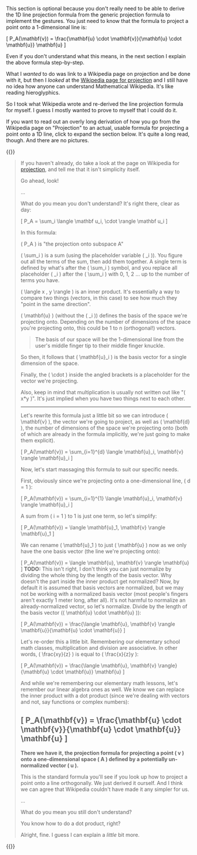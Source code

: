 
<!--
* I originally wrote this section mostly to prove to myself I could still read and understand math, especially since math pages on Wikipedia have always read like hieroglyphics to me. I wanted to poke fun a little bit at it.
* But you really don't need to read or understand it to implement the gestures.
* I spent...a while on it, so it's hard for me to just completely remove it (despite it being unnecessary).
* You don't really need to read or understand any of this section, you just need to know what the formula is for projecting a point onto a 1D line:
  * \( P_A(\mathbf{v}) = \frac{\mathbf{u} \cdot \mathbf{v}}{\mathbf{u} \cdot \mathbf{u}} \mathbf{u} \)
* If you'd like to see how it's derived, click to expand. It's quite a long read.
* Otherwise, feel free to skip to the next section.
-->


This section is optional because you don't really need to be able to derive the 1D line projection formula from the generic projection formula to implement the gestures. You just need to know that the formula to project a point onto a 1-dimensional line is:

\[ P_A(\mathbf{v}) = \frac{\mathbf{u} \cdot \mathbf{v}}{\mathbf{u} \cdot \mathbf{u}} \mathbf{u} \]

Even if you don't understand what this means, in the next section I explain the above formula step-by-step.

What I *wanted* to do was link to a Wikipedia page on projection and be done with it, but then I *looked* at the [Wikipedia page for projection](https://en.wikipedia.org/wiki/Projection_%28linear_algebra%29#Formulas) and I still have no idea how anyone can understand Mathematical Wikipedia. It's like reading hieroglyphics.

So I took what Wikipedia wrote and re-derived the line projection formula for myself. I guess I mostly wanted to prove to myself that I could do it.

If you want to read out an overly long derivation of how you go from the Wikipedia page on "Projection" to an actual, usable formula for projecting a point onto a 1D line, click to expand the section below. It's quite a long read, though. And there are no pictures.

{{<collapse summary="**Optional Math:** The derivation">}}
<!--
* > This section is tongue-in-cheek, and is going to be a whirlwind tour of deriving a formula. I'm definitely not the best person to be teaching math concepts, so unfortunately there will be a lot of detail-skipping involved.
* > Don't worry if a lot of this goes over your head. This section is here to explain the logic behind the math we're about to implement. I'll explain the details we need in more detail next.
* [Wikipedia](https://en.wikipedia.org/wiki/Projection_%28linear_algebra%29#Formulas) tells us all we need to know about projection. Give it a glance, and tell me that it isn't simplicity itself.
* ...
* What do you mean you don't understand? It's right there, clear as day:
  * \( P_A = \sum_i \langle \mathbf u_i, \cdot \rangle \mathbf u_i \)
  * In this formula:
    * \( P_A \) is "the projection onto subspace A"
    * \( \sum_i \) is a sum (using the placeholder variable \( _i \)). You figure out all the terms of the sum, then add them together. A single term is defined by what's after the \( \sum_i \) symbol, and you replace all placeholder \( _i \) after the \( \sum_i \) with 0, 1, 2 ... up to the number of terms you have.
    * \( \langle x , y \rangle \) is an inner product. It's essentially a way to compare two things (vectors, in this case) to see how much they "point in the same direction".
    * \( \mathbf{u} \) (without the \( _i \)) defines the basis of the space we're projecting onto. Depending on the number of dimensions of the space you're projecting onto, this could be 1 to n (orthogonal!) vectors.
      * (The basis of our space will be the 1-dimensional line from the user's middle finger tip to their middle finger knuckle.)
    * So then, it follows that \( \mathbf{u}_i \) is the basis vector for a single dimension of the space.
    * Finally, the \( \cdot \) inside the angled brackets is a placeholder for the vector we're projecting.
    * Also, keep in mind that multiplication is usually not written out like \( x*y \) or similar. It's just implied when you have two things next to each other.
  * (Collapse: "But there's a simpler formula!")
    * Yes, I can see that formula for projecting onto a line:
      * \( P_\mathbf{u} = \mathbf u \mathbf u^\mathsf{T} \)
    * Both of these are correct. 
    * The one I'm using is generalized and will lead us to something we're looking for.
    * Whereas this specialized formula doesn't do that. So...I'm not going to explain it.
    * Being good at math is recognizing which formulas to apply and when. Some lead you to a more helpful place, others don't.
  * Let's rewrite this formula just a little bit so we can introduce \( \mathbf{v} \), the vector we're going to project, as well as \( \mathbf{d} \), the number of dimensions of the space we're projecting onto (both of which are already in the formula implicitly, we're just going to make them explicit):
  * \( P_A(\mathbf{v}) = \sum_{i=1}^{d} \langle \mathbf{u}_i, \mathbf{v} \rangle \mathbf{u}_i \)
  * This is the exact same formula, just rewritten for clarity.
  * Let's start massaging this formula to suit our specific needs.
  * Now, obviously since we're projecting onto a one-dimensional line, d = 1:
  * \( P_A(\mathbf{v}) = \sum_{i=1}^{1} \langle \mathbf{u}_i, \mathbf{v} \rangle \mathbf{u}_i \)
  * A sum from i = 1 to 1 is just one term, so let's simplify:
  * \(  P_A(\mathbf{v}) = \langle \mathbf{u}_1, \mathbf{v} \rangle \mathbf{u}_1 \)
  * We can rename \( \mathbf{u}_1 \) to just \( \mathbf{u} \) now as we only have the one basis vector (the line we're projecting onto):
  * \( P_A(\mathbf{v}) = \langle \mathbf{u}, \mathbf{v} \rangle \mathbf{u} \)
  * By default it's assumed that basis vectors are normalized, but we may not be working with a normalized basis vector (most people's fingers aren't exactly 1 meter long). It's not harmful to normalize an already-normalized vector, so let's normalize. Divide by the length of the basis vector (\(\mathbf{u} \cdot \mathbf{u}\)):
  * \( P_A(\mathbf{v}) = \frac{\langle \mathbf{u}, \mathbf{v} \rangle \mathbf{u}}{\mathbf{u} \cdot \mathbf{u}} \)
  * Let's re-order this a little bit. Remembering our elementary math classes, multiplication and division are associative. In other words, \( \frac{xy}{z} \) is equal to \( \frac{x}{z}y \):
  * \( P_A(\mathbf{v}) = \frac{\langle \mathbf{u}, \mathbf{v} \rangle}{\mathbf{u} \cdot \mathbf{u}} \mathbf{u} \)
  * And, continuing to remember our math classes, we know we can replace the inner product with a dot product (since we're dealing with vectors and not, say functions or complex numbers):
  * \( P_A(\mathbf{v}) = \frac{\mathbf{u} \cdot \mathbf{v}}{\mathbf{u} \cdot \mathbf{u}} \mathbf{u} \)
* **There we have it, the projection formula for projecting a point `v` onto a one-dimensional space `A` defined by a potentially un-normalized vector `u`.**
* This is the standard formula you'll see if you look up how to project a point onto a line orthogonally. We just derived it ourself.
* Wikipedia couldn't have made it any simpler for us.
* ...
* What do you mean you still don't understand?
  * You know how to do a dot product, right?
* Alright, fine. I guess I can explain a *little* bit more.
-->
> If you haven't already, do take a look at the page on Wikipedia for [projection](https://en.wikipedia.org/wiki/Projection_%28linear_algebra%29#Formulas), and tell me that it isn't simplicity itself.
>
> Go ahead, look!
>
> ...
>
> What do you mean you don't understand? It's right there, clear as day:
>
> \[ P_A = \sum_i \langle \mathbf u_i, \cdot \rangle \mathbf u_i \]
>
> In this formula:
> 
> \( P_A \) is "the projection onto subspace A"
> 
> \( \sum_i \) is a sum (using the placeholder variable \( _i \)). You figure out all the terms of the sum, then add them together. A single term is defined by what's after the \( \sum_i \) symbol, and you replace all placeholder \( _i \) after the \( \sum_i \) with 0, 1, 2 ... up to the number of terms you have.
> 
> \( \langle x , y \rangle \) is an inner product. It's essentially a way to compare two things (vectors, in this case) to see how much they "point in the same direction".
> 
> \( \mathbf{u} \) (without the \( _i \)) defines the basis of the space we're projecting onto. Depending on the number of dimensions of the space you're projecting onto, this could be 1 to n (orthogonal!) vectors.
> > The basis of our space will be the 1-dimensional line from the user's middle finger tip to their middle finger knuckle.
> 
> So then, it follows that \( \mathbf{u}_i \) is the basis vector for a single dimension of the space.
> 
> Finally, the \( \cdot \) inside the angled brackets is a placeholder for the vector we're projecting.
> 
> Also, keep in mind that multiplication is usually not written out like "\( x*y \)". It's just implied when you have two things next to each other.
>
> ---
> 
> Let's rewrite this formula just a little bit so we can introduce \( \mathbf{v} \), the vector we're going to project, as well as \( \mathbf{d} \), the number of dimensions of the space we're projecting onto (both of which are already in the formula implicitly, we're just going to make them explicit).
>
> \[ P_A(\mathbf{v}) = \sum_{i=1}^{d} \langle \mathbf{u}_i, \mathbf{v} \rangle \mathbf{u}_i \]
>
> Now, let's start massaging this formula to suit our specific needs.
>
> First, obviously since we're projecting onto a one-dimensional line, \( d = 1 \):
>
> \[ P_A(\mathbf{v}) = \sum_{i=1}^{1} \langle \mathbf{u}_i, \mathbf{v} \rangle \mathbf{u}_i \]
>
> A sum from \( i = 1 \) to 1 is just one term, so let's simplify:
>
> \[  P_A(\mathbf{v}) = \langle \mathbf{u}_1, \mathbf{v} \rangle \mathbf{u}_1 \]
>
> We can rename \( \mathbf{u}_1 \) to just \( \mathbf{u} \) now as we only have the one basis vector (the line we're projecting onto):
>
> \[ P_A(\mathbf{v}) = \langle \mathbf{u}, \mathbf{v} \rangle \mathbf{u} \]
> **TODO:** This isn't right, I don't think you can just normalize by dividing the whole thing by the length of the basis vector. Why doesn't the part inside the inner product get normalized? 
> Now, by default it is assumed that basis vectors are normalized, but we may not be working with a normalized basis vector (most people's fingers aren't exactly 1 meter long, after all). It's not harmful to normalize an already-normalized vector, so let's normalize. Divide by the length of the basis vector (\( \mathbf{u} \cdot \mathbf{u} \)):
>
> \[ P_A(\mathbf{v}) = \frac{\langle \mathbf{u}, \mathbf{v} \rangle \mathbf{u}}{\mathbf{u} \cdot \mathbf{u}} \]
>
> Let's re-order this a little bit. Remembering our elementary school math classes, multiplication and division are associative. In other words, \( \frac{xy}{z} \) is equal to \( \frac{x}{z}y \):
>
> \[ P_A(\mathbf{v}) = \frac{\langle \mathbf{u}, \mathbf{v} \rangle}{\mathbf{u} \cdot \mathbf{u}} \mathbf{u} \]
>
> And while we're remembering our elementary math lessons, let's remember our linear algebra ones as well. We know we can replace the inner product with a dot product (since we're dealing with vectors and not, say functions or complex numbers):
>
> \[ P_A(\mathbf{v}) = \frac{\mathbf{u} \cdot \mathbf{v}}{\mathbf{u} \cdot \mathbf{u}} \mathbf{u} \]
> --
>
> **There we have it, the projection formula for projecting a point \( v \) onto a one-dimensional space \( A \) defined by a potentially un-normalized vector \( u \).**
>
> This is the standard formula you'll see if you look up how to project a point onto a line orthogonally. We just derived it ourself. And I think we can agree that Wikipedia couldn't have made it any simpler for us.
>
> ...
>
> What do you mean you still don't understand?
>
> You know how to do a dot product, right?
>
> Alright, fine. I guess I can explain a *little* bit more.

{{</collapse>}}